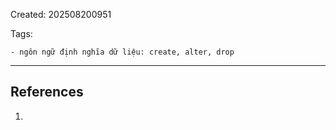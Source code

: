 Created: 202508200951

Tags: 

```
- ngôn ngữ định nghĩa dữ liệu: create, alter, drop
```

-----
## References
1.

